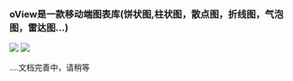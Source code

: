 ### oView是一款移动端图表库(饼状图,柱状图，散点图，折线图，气泡图，雷达图...)

<a href="https://mrgaogang.github.io/oview/docs">![](https://img.shields.io/badge/oView-%E6%A0%B7%E4%BE%8B%E5%9C%B0%E5%9D%80-success.svg)</a>
<a href="https://mrgaogang.github.io/article/oview/">![](https://img.shields.io/badge/oView-%E5%AE%98%E6%96%B9%E6%96%87%E6%A1%A3-%232d8cf0.svg) </a>

....文档完善中，请稍等
